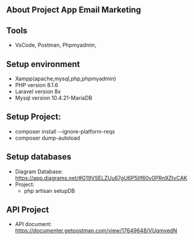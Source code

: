 ## About Project App Email Marketing

## Tools
- VsCode, Postman, Phpmyadmin, 

## Setup environment
- Xampp(apache,mysql,php,phpmyadmin)
- PHP version 8.1.6
- Laravel version 8x
- Mysql version 10.4.21-MariaDB

## Setup Project:
- composer install --ignore-platform-reqs
- composer dump-autoload

## Setup databases
- Diagram Database: https://app.diagrams.net/#G19VSELZUu67gU6P5Ilf60v0PRn9ZtvCAK
- Project:
    - php artisan setupDB

## API Project
- API document: https://documenter.getpostman.com/view/17649648/VUqmvedN
